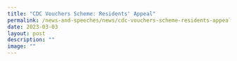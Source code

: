 ```yaml
---
title: "CDC Vouchers Scheme: Residents' Appeal"
permalink: /news-and-speeches/news/cdc-vouchers-scheme-residents-appeal/
date: 2023-03-03
layout: post
description: ""
image: ""
---
```

